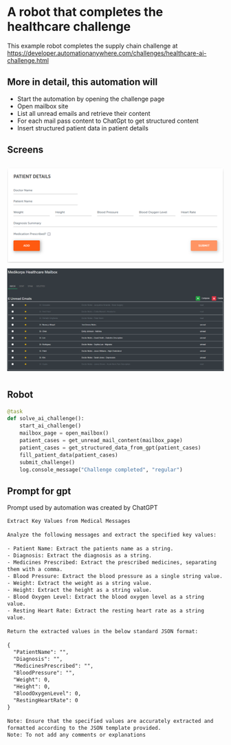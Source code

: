 # A robot that completes the healthcare challenge

This example robot completes the supply chain challenge at <https://developer.automationanywhere.com/challenges/healthcare-ai-challenge.html>

## More in detail, this automation will

- Start the automation by opening the challenge page
- Open mailbox site
- List all unread emails and retrieve their content
- For each mail pass content to ChatGpt to get structured content
- Insert structured patient data in patient details

## Screens

<img src="images/patient_detail.png" style="margin-top:10px">
<img src="images/mailbox.png" style="margin:10px 0px">

## Robot

```python
@task
def solve_ai_challenge():
    start_ai_challenge()
    mailbox_page = open_mailbox()
    patient_cases = get_unread_mail_content(mailbox_page)
    patient_cases = get_structured_data_from_gpt(patient_cases)
    fill_patient_data(patient_cases)
    submit_challenge()
    log.console_message("Challenge completed", "regular")
```

## Prompt for gpt

Prompt used by automation was created by ChatGPT

``` text
Extract Key Values from Medical Messages

Analyze the following messages and extract the specified key values:

- Patient Name: Extract the patients name as a string.
- Diagnosis: Extract the diagnosis as a string.
- Medicines Prescribed: Extract the prescribed medicines, separating them with a comma.
- Blood Pressure: Extract the blood pressure as a single string value.
- Weight: Extract the weight as a string value.
- Height: Extract the height as a string value.
- Blood Oxygen Level: Extract the blood oxygen level as a string value.
- Resting Heart Rate: Extract the resting heart rate as a string value.

Return the extracted values in the below standard JSON format:

{
  "PatientName": "",
  "Diagnosis": "",
  "MedicinesPrescribed": "",
  "BloodPressure": "",
  "Weight": 0,
  "Height": 0,
  "BloodOxygenLevel": 0,
  "RestingHeartRate": 0
}

Note: Ensure that the specified values are accurately extracted and formatted according to the JSON template provided.
Note: To not add any comments or explanations
```
